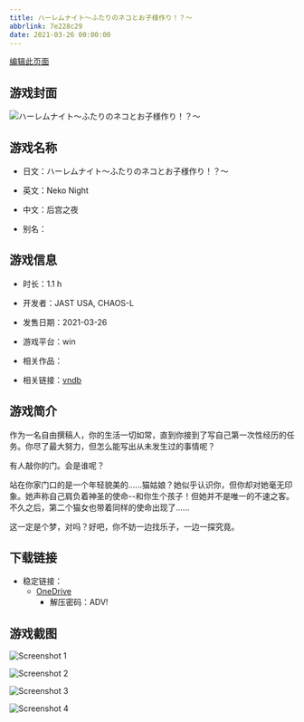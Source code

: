 ```yaml
---
title: ハーレムナイト～ふたりのネコとお子様作り！？～
abbrlink: 7e228c29
date: 2021-03-26 00:00:00
---
```

[编辑此页面](https://github.com/ACG-3/ADV3-source/blob/main/source/_posts/games/%E3%83%8F%E3%83%BC%E3%83%AC%E3%83%A0%E3%83%8A%E3%82%A4%E3%83%88%EF%BD%9E%E3%81%B5%E3%81%9F%E3%82%8A%E3%81%AE%E3%83%8D%E3%82%B3%E3%81%A8%E3%81%8A%E5%AD%90%E6%A7%98%E4%BD%9C%E3%82%8A%EF%BC%81%EF%BC%9F%EF%BD%9E.md)

## 游戏封面

![ハーレムナイト～ふたりのネコとお子様作り！？～](https://pan.timero.xyz/onedrive/img_lib_001/%E3%83%8F%E3%83%BC%E3%83%AC%E3%83%A0%E3%83%8A%E3%82%A4%E3%83%88%EF%BD%9E%E3%81%B5%E3%81%9F%E3%82%8A%E3%81%AE%E3%83%8D%E3%82%B3%E3%81%A8%E3%81%8A%E5%AD%90%E6%A7%98%E4%BD%9C%E3%82%8A%EF%BC%81%EF%BC%9F%EF%BD%9E_cover.avif)


## 游戏名称

- 日文：ハーレムナイト～ふたりのネコとお子様作り！？～
- 英文：Neko Night
- 中文：后宫之夜

- 别名：


## 游戏信息

- 时长：1.1 h
- 开发者：JAST USA, CHAOS-L
- 发售日期：2021-03-26
- 游戏平台：win
- 相关作品：

- 相关链接：[vndb](https://vndb.org/v30544)


## 游戏简介

作为一名自由撰稿人，你的生活一切如常，直到你接到了写自己第一次性经历的任务。你尽了最大努力，但怎么能写出从未发生过的事情呢？

有人敲你的门。会是谁呢？

站在你家门口的是一个年轻貌美的......猫姑娘？她似乎认识你，但你却对她毫无印象。她声称自己肩负着神圣的使命--和你生个孩子！但她并不是唯一的不速之客。不久之后，第二个猫女也带着同样的使命出现了......

这一定是个梦，对吗？好吧，你不妨一边找乐子，一边一探究竟。




## 下载链接

- 稳定链接：
    - [OneDrive](https://pan.timero.xyz/onedrive/adv_lib_001/%E3%83%8F%E3%83%BC%E3%83%AC%E3%83%A0%E3%83%8A%E3%82%A4%E3%83%88%EF%BD%9E%E3%81%B5%E3%81%9F%E3%82%8A%E3%81%AE%E3%83%8D%E3%82%B3%E3%81%A8%E3%81%8A%E5%AD%90%E6%A7%98%E4%BD%9C%E3%82%8A%EF%BC%81%EF%BC%9F%EF%BD%9E)
        - 解压密码：ADV!



## 游戏截图


![Screenshot 1](https://pan.timero.xyz/onedrive/img_lib_001/%E3%83%8F%E3%83%BC%E3%83%AC%E3%83%A0%E3%83%8A%E3%82%A4%E3%83%88%EF%BD%9E%E3%81%B5%E3%81%9F%E3%82%8A%E3%81%AE%E3%83%8D%E3%82%B3%E3%81%A8%E3%81%8A%E5%AD%90%E6%A7%98%E4%BD%9C%E3%82%8A%EF%BC%81%EF%BC%9F%EF%BD%9E_Screenshot_1.avif)

![Screenshot 2](https://pan.timero.xyz/onedrive/img_lib_001/%E3%83%8F%E3%83%BC%E3%83%AC%E3%83%A0%E3%83%8A%E3%82%A4%E3%83%88%EF%BD%9E%E3%81%B5%E3%81%9F%E3%82%8A%E3%81%AE%E3%83%8D%E3%82%B3%E3%81%A8%E3%81%8A%E5%AD%90%E6%A7%98%E4%BD%9C%E3%82%8A%EF%BC%81%EF%BC%9F%EF%BD%9E_Screenshot_2.avif)

![Screenshot 3](https://pan.timero.xyz/onedrive/img_lib_001/%E3%83%8F%E3%83%BC%E3%83%AC%E3%83%A0%E3%83%8A%E3%82%A4%E3%83%88%EF%BD%9E%E3%81%B5%E3%81%9F%E3%82%8A%E3%81%AE%E3%83%8D%E3%82%B3%E3%81%A8%E3%81%8A%E5%AD%90%E6%A7%98%E4%BD%9C%E3%82%8A%EF%BC%81%EF%BC%9F%EF%BD%9E_Screenshot_3.avif)

![Screenshot 4](https://pan.timero.xyz/onedrive/img_lib_001/%E3%83%8F%E3%83%BC%E3%83%AC%E3%83%A0%E3%83%8A%E3%82%A4%E3%83%88%EF%BD%9E%E3%81%B5%E3%81%9F%E3%82%8A%E3%81%AE%E3%83%8D%E3%82%B3%E3%81%A8%E3%81%8A%E5%AD%90%E6%A7%98%E4%BD%9C%E3%82%8A%EF%BC%81%EF%BC%9F%EF%BD%9E_Screenshot_4.avif)

